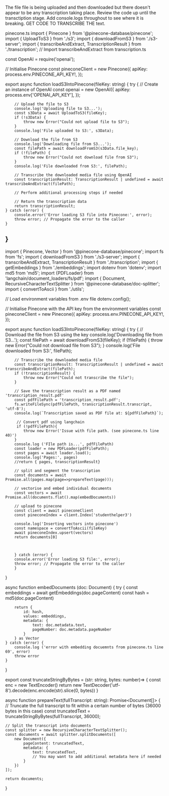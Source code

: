 The file file is being uploaded and then downloaded but there doesn't appear to be any transcription taking place. Review the code up until the transctiption stage. 
Add console.logs throughout to see where it is breaking. 
GET CODE TO TRANSCRIBE THE text. 


pinecone.ts
import { Pinecone } from '@pinecone-database/pinecone';
import { UploadToS3 } from './s3';
import { downloadFromS3 } from './s3-server';
import { transcribeAndExtract, TranscriptionResult } from './transcription'; // Import transcribeAndExtract from transcription.ts


const OpenAI = require('openai');

// Initialise Pinecone
const pineconeClient = new Pinecone({
    apiKey: process.env.PINECONE_API_KEY!,
});

export async function loadS3IntoPinecone(fileKey: string) {
    try {
        // Create an instance of OpenAI
        const openai = new OpenAI({
            apiKey: process.env['OPENAI_API_KEY'],
        });

        // Upload the file to S3
        console.log('Uploading file to S3...');
        const s3Data = await UploadToS3(fileKey);
        if (!s3Data) {
            throw new Error("Could not upload file to S3");
        }
        console.log('File uploaded to S3:', s3Data);

        // Download the file from S3
        console.log('Downloading file from S3...');
        const filePath = await downloadFromS3(s3Data.file_key);
        if (!filePath) {
            throw new Error("Could not download file from S3");
        }
        console.log('File downloaded from S3:', filePath);

        // Transcribe the downloaded media file using OpenAI
        const transcriptionResult: TranscriptionResult | undefined = await transcribeAndExtract(filePath);

        // Perform additional processing steps if needed

        // Return the transcription data
        return transcriptionResult;
    } catch (error) {
        console.error('Error loading S3 file into Pinecone:', error);
        throw error; // Propagate the error to the caller
    }
}
--------------------------------------------------------------------------------
import { Pinecone, Vector } from '@pinecone-database/pinecone';
import fs from 'fs';
import { downloadFromS3 } from './s3-server';
import { transcribeAndExtract, TranscriptionResult } from './transcription';
import { getEmbeddings } from './embeddings';
import dotenv from 'dotenv'; 
import md5 from 'md5';
import {PDFLoader} from 'langchain/document_loaders/fs/pdf';
import { Document, RecursiveCharacterTextSplitter } from '@pinecone-database/doc-splitter';
import { convertToAscii } from './utils';

// Load environment variables from .env file
dotenv.config();

// Initialise Pinecone with the API key from the environment variables
const pineconeClient = new Pinecone({
    apiKey: process.env.PINECONE_API_KEY!,
});

export async function loadS3IntoPinecone(fileKey: string) {
    try {
        // Download the file from S3 using the key
        console.log('Downloading file from S3...');
        const filePath = await downloadFromS3(fileKey);
        if (!filePath) {
            throw new Error("Could not download file from S3");
        }
        console.log('File downloaded from S3:', filePath);

        // Transcribe the downloaded media file
        const transcriptionResult: TranscriptionResult | undefined = await transcribeAndExtract(filePath);
        if (!transcriptionResult) {
            throw new Error("Could not transcribe the file");
        }

        // Save the transcription result as a PDF named 'transcription_result.pdf'
        const pdfFilePath = 'transcription_result.pdf';
        fs.writeFileSync(pdfFilePath, transcriptionResult.transcript, 'utf-8');
        console.log(`Transcription saved as PDF file at: ${pdfFilePath}`);

         // Convert pdf using langchain
         if (!pdfFilePath){
            throw new Error('Issue with file path. (see pinecone.ts line 40)')
        }
        console.log ('FIle path is...', pdfFilePath)
        const loader = new PDFLoader(pdfFilePath);
        const pages = await loader.load();
        console.log('Pages:', pages)
        //return { pages, transcriptionResult}

        // split and segment the transcription
        const documents = await Promise.all(pages.map(page=>prepareText(page)));

        // vectorise and embed individual documents
        const vectors = await Promise.all(documents.flat().map(embedDocuments))

        // upload to pinecone
        const client = await pineconeClient 
        const pineconeIndex = client.Index('studenthelper3')

        console.log('Inserting vectors into pinecone')
        const namespace = convertToAscii(fileKey)
        await pineconeIndex.upsert(vectors)
        return documents[0]
        

    
        } catch (error) {
        console.error('Error loading S3 file:', error);
        throw error; // Propagate the error to the caller
        }

}

async function embedDocuments (doc: Document) {
    try {
        const embeddings = await getEmbeddings(doc.pageContent)
        const hash = md5(doc.pageContent)

        return {
            id: hash,
            values: embeddings,
            metadata: {
                text: doc.metadata.text,
                pageNumber: doc.metadata.pageNumber
            }
        } as Vector
    } catch (error) {
        console.log ('error with embedding docuemnts from pinecone.ts line 69', error)
        throw error
    }
}

export const truncateStringByBytes = (str: string, bytes: number)=> {
    const enc = new TextEncoder()
    return new TextDecoder('utf-8').decode(enc.encode(str).slice(0, bytes))
}

async function prepareText(fullTranscript: string): Promise<Document[]> {
    // Truncate the full transcript to fit within a certain number of bytes (36000 bytes in this case)
    const truncatedText = truncateStringByBytes(fullTranscript, 36000);

    // Split the transcript into documents
    const splitter = new RecursiveCharacterTextSplitter();
    const documents = await splitter.splitDocuments([
        new Document({
            pageContent: truncatedText,
            metadata: {
                text: truncatedText,
                // You may want to add additional metadata here if needed
            }
        })
    ]);

    return documents;
}